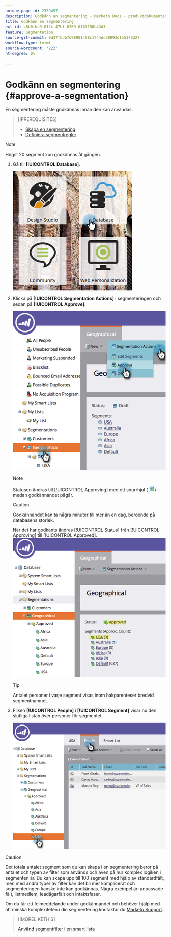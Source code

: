 ```yaml
---
unique-page-id: 2359457
description: Godkänn en segmentering - Marketo Docs - produktdokumentation
title: Godkänn en segmentering
exl-id: c8b0fbe9-012c-47bf-8769-0167156b43d3
feature: Segmentation
source-git-commit: 0d37fbdb7d08901458c1744dc68893e155176327
workflow-type: tm+mt
source-wordcount: '222'
ht-degree: 0%

---
```


# Godkänn en segmentering {#approve-a-segmentation}

En segmentering måste godkännas innan den kan användas.

>[!PREREQUISITES]
>
>* [Skapa en segmentering](/help/marketo/product-docs/personalization/segmentation-and-snippets/segmentation/create-a-segmentation.md)
>* [Definiera segmentregler](/help/marketo/product-docs/personalization/segmentation-and-snippets/segmentation/define-segment-rules.md)

>[!NOTE]
>
>Högst 20 segment kan godkännas åt gången.

1. Gå till **[!UICONTROL Database]**.

   ![](assets/image2017-3-28-14-3a25-3a49.png)

1. Klicka på **[!UICONTROL Segmentation Actions]** i segmenteringen och sedan på **[!UICONTROL Approve]**.

   ![](assets/image2017-3-28-14-3a46-3a22.png)

   >[!NOTE]
   >
   >Statusen ändras till [!UICONTROL Approving] med ett snurrhjul ( ![](assets/image2014-9-15-15-3a31-3a43.png)) medan godkännandet pågår.

   >[!CAUTION]
   >
   >Godkännandet kan ta några minuter till mer än en dag, beroende på databasens storlek.

   När det har godkänts ändras [!UICONTROL Status] från [!UICONTROL Approving] till [!UICONTROL Approved].
   ![](assets/image2017-3-28-14-3a46-3a44.png)

   >[!TIP]
   >
   >Antalet personer i varje segment visas inom hakparenteser bredvid segmentnamnet.

1. Fliken **[!UICONTROL People]** i **[!UICONTROL Segment]** visar nu den slutliga listan över personer för segmentet.

   ![](assets/image2017-3-28-14-3a47-3a10.png)

>[!CAUTION]
>
>Det totala antalet segment som du kan skapa i en segmentering beror på antalet och typen av filter som används och även på hur komplex logiken i segmenten är. Du kan skapa upp till 100 segment med hjälp av standardfält, men med andra typer av filter kan det bli mer komplicerat och segmenteringen kanske inte kan godkännas. Några exempel är: anpassade fält, listmedlem, leadägarfält och intäktsfaser.
>
>Om du får ett felmeddelande under godkännandet och behöver hjälp med att minska komplexiteten i din segmentering kontaktar du [Marketo Support](https://nation.marketo.com/t5/Support/ct-p/Support).

>[!MORELIKETHIS]
>
>[Använd segmentfilter i en smart lista](/help/marketo/product-docs/personalization/segmentation-and-snippets/segmentation/use-segment-filters-in-a-smart-list.md)
